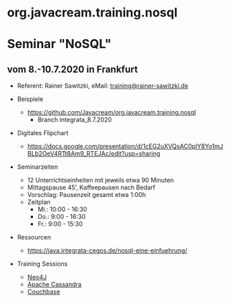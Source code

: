 # org.javacream.training.nosql

# Seminar "NoSQL"
## vom 8.-10.7.2020 in Frankfurt

* Referent: Rainer Sawitzki, eMail: training@rainer-sawitzki.de

* Beispiele
  * https://github.com/Javacream/org.javacream.training.nosql
    *  Branch integrata_8.7.2020
* Digitales Flipchart
  * https://docs.google.com/presentation/d/1cEG2uXVQsAC0plY8Yo1mJBLb2OeV4RTt8Am9_RTEJAc/edit?usp=sharing
* Seminarzeiten
  * 12 Unterrichtseinheiten mit jeweils etwa 90 Minuten
  * Mittagspause 45’, Kaffeepausen nach Bedarf
  * Vorschlag: Pausenzeit gesamt etwa 1:00h
  * Zeitplan 
    * Mi.: 10:00 - 16:30
    * Do.:  9:00 - 16:30
    * Fr.:  9:00 - 15:30

* Ressourcen
  * https://java.integrata-cegos.de/nosql-eine-einfuehrung/
  
* Training Sessions

  * [Neo4J](/neo4j.md)
  * [Apache Cassandra](/cassandra.md)
  * [Couchbase](/couchbase.md)
